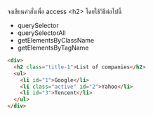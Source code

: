 จงเขียนคำสั่งเพื่อ access \<h2> โดยใช้วิธีต่อไปนี้

- querySelector
- querySelectorAll
- getElementsByClassName
- getElementsByTagName

```html
<div>
  <h2 class="title-1">List of companies</h2>
  <ul>
    <li id="1">Google</li>
    <li class="active" id="2">Yahoo</li>
    <li id="3">Tencent</li>
  </ul>
</div>
```
